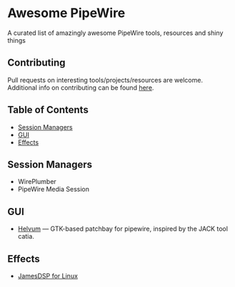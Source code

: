 # Awesome PipeWire
A curated list of amazingly awesome PipeWire tools, resources and shiny things 

## Contributing
Pull requests on interesting tools/projects/resources are welcome. Additional info on contributing can be found [here](CONTRIBUTING.md).

## Table of Contents
 - [Session Managers](#session-managers)
 - [GUI](#gui)
 - [Effects](#effects)


## Session Managers
- WirePlumber
- PipeWire Media Session

## GUI
- [Helvum](https://gitlab.freedesktop.org/ryuukyu/helvum) — GTK-based patchbay for pipewire, inspired by the JACK tool catia.

## Effects
- [JamesDSP for Linux](https://github.com/Audio4Linux/JDSP4Linux#readme)
